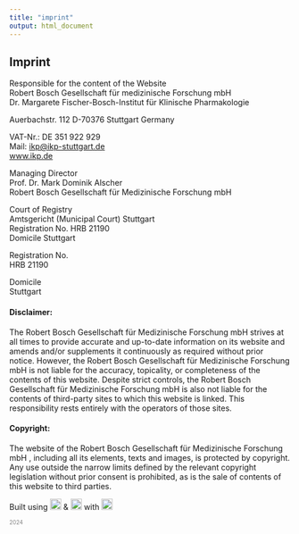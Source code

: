 ```yaml
---
title: "imprint"
output: html_document
---
```



## Imprint

Responsible for the content of the Website   
Robert Bosch Gesellschaft für medizinische Forschung mbH   
Dr. Margarete Fischer-Bosch-Institut für Klinische Pharmakologie   

Auerbachstr. 112
D-70376 Stuttgart
Germany

VAT-Nr.:  DE 351 922 929    
Mail:  ikp@ikp-stuttgart.de     
www.ikp.de     

Managing Director   
Prof. Dr. Mark Dominik Alscher    
Robert Bosch Gesellschaft für Medizinische Forschung mbH    

Court of Registry    
Amtsgericht (Municipal Court) Stuttgart    
Registration No. HRB 21190    
Domicile Stuttgart    

Registration No.   
HRB 21190   

Domicile   
Stuttgart   


#### Disclaimer:    
The Robert Bosch Gesellschaft für Medizinische Forschung mbH strives at all times to provide accurate and up-to-date information on its website and amends and/or supplements it continuously as required without prior notice. However, the Robert Bosch Gesellschaft für Medizinische Forschung mbH is not liable for the accuracy, topicality, or completeness of the contents of this website.
Despite strict controls, the Robert Bosch Gesellschaft für Medizinische Forschung mbH is also not liable for the contents of third-party sites to which this website is linked. This responsibility rests entirely with the operators of those sites.

#### Copyright:    
The website of the Robert Bosch Gesellschaft für Medizinische Forschung mbH , including all its elements, texts and images, is protected by copyright. Any use outside the narrow limits defined by the relevant copyright legislation without prior consent is prohibited, as is the sale of contents of this website to third parties.
  
  
  
   
<p>Built using 
<img src="https://www.rstudio.com/wp-content/uploads/2014/04/shiny.png"
     style="height: 20px;" /> & 
 <img src="https://www.rstudio.com/assets/img/logo.svg"
     style="height: 20px;" /> with 
  <img src="https://upload.wikimedia.org/wikipedia/commons/8/86/A_perfect_SVG_heart.svg"
     style="height: 20px;" /><p/>
<p style="color: grey; font-size: 70%;">2024<p/>
                                                      
